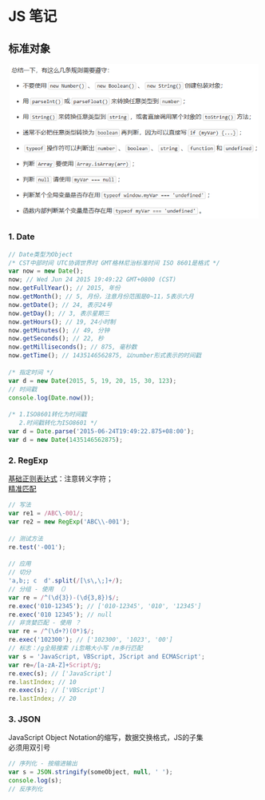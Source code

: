 # JS 笔记
## 标准对象
<div style="text-align:center;">
    <img src="src/img/standardType.png" alt="注意" width="500">
</div>

### 1. Date
```javascript
// Date类型为Object
/* CST中部时间 UTC协调世界时 GMT格林尼治标准时间 ISO 8601是格式 */
var now = new Date();
now; // Wed Jun 24 2015 19:49:22 GMT+0800 (CST)
now.getFullYear(); // 2015, 年份
now.getMonth(); // 5, 月份，注意月份范围是0~11，5表示六月
now.getDate(); // 24, 表示24号
now.getDay(); // 3, 表示星期三
now.getHours(); // 19, 24小时制
now.getMinutes(); // 49, 分钟
now.getSeconds(); // 22, 秒
now.getMilliseconds(); // 875, 毫秒数
now.getTime(); // 1435146562875, 以number形式表示的时间戳

/* 指定时间 */
var d = new Date(2015, 5, 19, 20, 15, 30, 123);
// 时间戳
console.log(Date.now());

/* 1.ISO8601转化为时间戳
   2.时间戳转化为ISO8601 */
var d = Date.parse('2015-06-24T19:49:22.875+08:00');
var d = new Date(1435146562875);
```

### 2. RegExp
<u>基础正则表达式</u>：注意转义字符；\
<u>精准匹配</u>
```javascript
// 写法
var re1 = /ABC\-001/;
var re2 = new RegExp('ABC\\-001');

// 测试方法
re.test('-001'); 

// 应用
// 切分
'a,b;; c  d'.split(/[\s\,\;]+/);
// 分组 - 使用 （）
var re = /^(\d{3})-(\d{3,8})$/;
re.exec('010-12345'); // ['010-12345', '010', '12345']
re.exec('010 12345'); // null
// 非贪婪匹配 - 使用 ？
var re = /^(\d+?)(0*)$/;
re.exec('102300'); // ['102300', '1023', '00']
// 标志：/g全局搜索 /i忽略大小写 /m多行匹配
var s = 'JavaScript, VBScript, JScript and ECMAScript';
var re=/[a-zA-Z]+Script/g;
re.exec(s); // ['JavaScript']
re.lastIndex; // 10
re.exec(s); // ['VBScript']
re.lastIndex; // 20
```

### 3. JSON
JavaScript Object Notation的缩写，数据交换格式，JS的子集 \
必须用双引号
```javascript
// 序列化 - 按缩进输出
var s = JSON.stringify(someObject, null, ' ');
console.log(s);
// 反序列化
```

